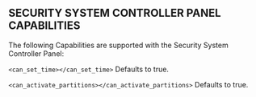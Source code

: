 ## SECURITY SYSTEM CONTROLLER PANEL CAPABILITIES

The following Capabilities are supported with the Security System Controller Panel:

`<can_set_time></can_set_time>`
Defaults to true.


`<can_activate_partitions></can_activate_partitions>`
Defaults to true.
